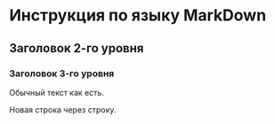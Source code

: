 # Инструкция по языку MarkDown

## Заголовок 2-го уровня
### Заголовок 3-го уровня

Обычный текст как есть.

Новая строка через строку.
